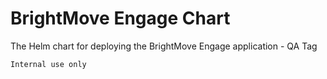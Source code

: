 # BrightMove Engage Chart

The Helm chart for deploying the BrightMove Engage application - QA Tag

    Internal use only

